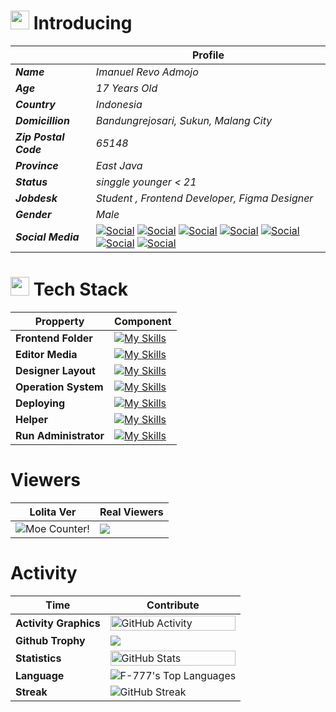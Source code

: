 # <img src="https://media.giphy.com/media/v1.Y2lkPTc5MGI3NjExcTZxdWh6ZXg5Y2E4M2JiNmRiNGQ2NmU4MmRkNzg4YzBkYjM5NGJhYSZlcD12MV9pbnRlcm5hbF9naWZzX2dpZklkJmN0PWc/jTNG3RF6EwbkpD4LZx/giphy.gif" width="30"> Introducing 

|       |  Profile  | 
|-------|-------------| 
| ***Name*** | *Imanuel Revo Admojo* |
| ***Age*** | *17 Years Old* |
| ***Country*** | *Indonesia* | 
| ***Domicillion*** | *Bandungrejosari, Sukun, Malang City* |
| ***Zip Postal Code*** | *65148* |
| ***Province*** | *East Java* | 
| ***Status*** | *singgle younger < 21*  | 
| ***Jobdesk*** | *Student , Frontend Developer, Figma Designer* | 
| ***Gender*** | *Male* | 
| ***Social Media*** | [![Social](https://skillicons.dev/icons?i=instagram&theme=dark)](https://www.instagram.com/revoadmojo29/) [![Social](https://skillicons.dev/icons?i=discord&theme=dark)](https://skillicons.dev) [![Social](https://skillicons.dev/icons?i=twitter&theme=dark)](https://skillicons.dev) [![Social](https://skillicons.dev/icons?i=github&theme=dark)](https://github.com/F-777/) [![Social](https://skillicons.dev/icons?i=notion&theme=dark)](https://skillicons.dev) [![Social](https://skillicons.dev/icons?i=gmail&theme=dark)](https://skillicons.dev) [![Social](https://skillicons.dev/icons?i=linkedin&theme=dark)](https://www.linkedin.com/in/imanuel-revo-admojo-ba2865310/) | 

# <img src="https://media.giphy.com/media/WFZvB7VIXBgiz3oDXE/giphy.gif" width="30"> Tech Stack 


| Propperty               |   Component                                                                                                        |
|-------------------------|--------------------------------------------------------------------------------------------------------------------|
| **Frontend Folder**               | [![My Skills](https://skillicons.dev/icons?i=html,css,js,ts,react,sass,vite&theme=dark)](https://skillicons.dev)   | 
| **Editor Media**           | [![My Skills](https://skillicons.dev/icons?i=vscode,webflow,wordpress&theme=dark)](https://skillicons.dev)                |
| **Designer Layout**              | [![My Skills](https://skillicons.dev/icons?i=figma,svg&theme=dark)](https://skillicons.dev)                        |
| **Operation System**    | [![My Skills](https://skillicons.dev/icons?i=windows,apple&theme=dark)](https://skillicons.dev)                    |
| **Deploying**           | [![My Skills](https://skillicons.dev/icons?i=vercel&theme=dark)](https://skillicons.dev)                           |
| **Helper**              | [![My Skills](https://skillicons.dev/icons?i=stackoverflow,tensorflow,postman&theme=dark)](https://skillicons.dev) |
| **Run Administrator**   | [![My Skills](https://skillicons.dev/icons?i=git,powershell,npm,nodejs&theme=dark)](https://skillicons.dev)        |


# Viewers 
| Lolita Ver | Real Viewers | 
|--------|--------------|
| <img alt="Moe Counter!" src="https://count.getloli.com/@F-777.github?name=F-777.github&theme=booru-lewd&padding=7&offset=0&align=top&scale=1&pixelated=1&darkmode=auto"/> | <img src="https://profile-counter.glitch.me/F-777/count.svg" /> | 

# Activity 

| Time | Contribute |
|------|------------| 
| **Activity Graphics** | <img width="100%" src="https://github-readme-activity-graph.vercel.app/graph?username=F-777&bg_color=009cc3&color=fff&line=fff&point=fff&area=true&area_color=fff&hide_border=true" alt="GitHub Activity"/> |
| **Github Trophy** | <img src="https://github-profile-trophy.vercel.app/?username=f-777&theme=discord&row=2&no-bg=true&column=9&margin-w=15&margin-h=15" /> |
| **Statistics**| <img src="https://github-readme-stats-sigma-five.vercel.app/api?username=f-777&show_icons=true&theme=react&hide_border=true" width="100%" alt="GitHub Stats" />  |
| **Language** | ![F-777's Top Languages](https://github-readme-stats.vercel.app/api/top-langs/?username=F-777&theme=react&show_icons=true&hide_border=true&layout=compact) | 
| **Streak** | <img src="https://github-readme-streak-stats.herokuapp.com/?user=f-777&theme=react&hide_border=true" alt="GitHub Streak"/> |


